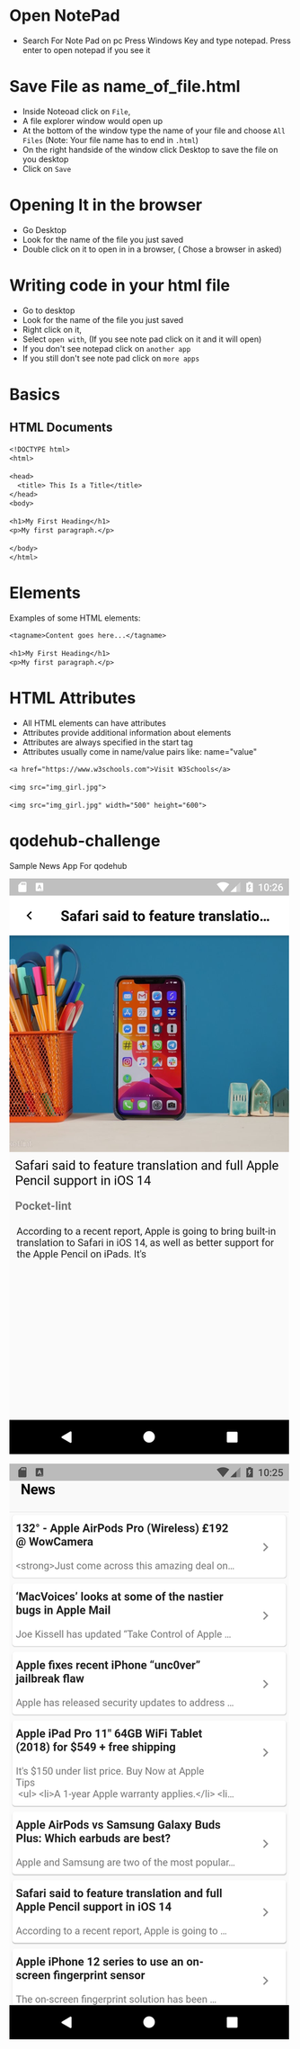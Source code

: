 # Open NotePad
* Search For Note Pad on pc
Press Windows Key and type notepad. Press enter to open notepad if you see it

# Save File as name_of_file.html 
* Inside Noteoad click on `File`, 
* A file explorer window would open up
* At the bottom of the window type the name of your file and choose `All Files` (Note: Your file name has to end in `.html`)
* On the right handside of the window click Desktop to save the file on you desktop
* Click on `Save`

# Opening It in the browser
* Go Desktop
* Look for the name of the file you just saved
* Double click on it to open in in a browser, ( Chose a browser in asked)

# Writing code in your html file
* Go to desktop
* Look for the name of the file you just saved
* Right click on it, 
* Select `open with`, (If you see note pad click on it and it will open)
* If you don't see notepad click on `another app` 
* If you still don't see note pad click on `more apps`

# Basics
## HTML Documents

```
<!DOCTYPE html>
<html>

<head>
  <title> This Is a Title</title>
</head>
<body>

<h1>My First Heading</h1>
<p>My first paragraph.</p>

</body>
</html>
```

# Elements
Examples of some HTML elements:

```
<tagname>Content goes here...</tagname>

<h1>My First Heading</h1>
<p>My first paragraph.</p>
```
# HTML Attributes
* All HTML elements can have attributes
* Attributes provide additional information about elements
* Attributes are always specified in the start tag
* Attributes usually come in name/value pairs like: name="value"  

```
<a href="https://www.w3schools.com">Visit W3Schools</a>

<img src="img_girl.jpg">

<img src="img_girl.jpg" width="500" height="600">
```

# qodehub-challenge
Sample News App For qodehub

![News Details](https://github.com/norbertkross/qodehub-challenge/blob/master/Screenshot_1591179974.png?raw=true)

![News List](https://github.com/norbertkross/qodehub-challenge/blob/master/Screenshot_1591179957.png?raw=true)
